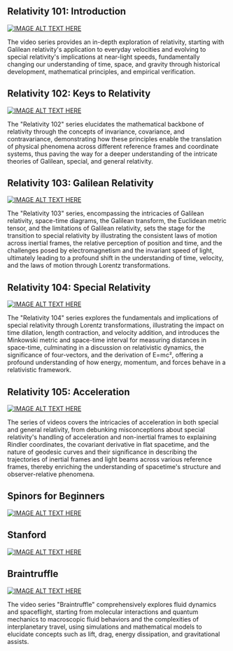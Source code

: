 ## Relativity 101: Introduction


[![IMAGE ALT TEXT HERE](https://img.youtube.com/vi/bEtBncTEc6k/0.jpg)](EigenChris/Relativity%20101.md)


The video series provides an in-depth exploration of relativity, starting with Galilean relativity's application to everyday velocities and evolving to special relativity's implications at near-light speeds, fundamentally changing our understanding of time, space, and gravity through historical development, mathematical principles, and empirical verification.


## Relativity 102: Keys to Relativity

[![IMAGE ALT TEXT HERE](https://img.youtube.com/vi/_Il-aQ8RY6Y/0.jpg)](EigenChris/Relativity%20102.md)




The "Relativity 102" series elucidates the mathematical backbone of relativity through the concepts of invariance, covariance, and contravariance, demonstrating how these principles enable the translation of physical phenomena across different reference frames and coordinate systems, thus paving the way for a deeper understanding of the intricate theories of Galilean, special, and general relativity.

## Relativity 103: Galilean Relativity 

[![IMAGE ALT TEXT HERE](https://img.youtube.com/vi/powCBsDOa8U/0.jpg)](EigenChris/Relativity%20103.md)

The "Relativity 103" series, encompassing the intricacies of Galilean relativity, space-time diagrams, the Galilean transform, the Euclidean metric tensor, and the limitations of Galilean relativity, sets the stage for the transition to special relativity by illustrating the consistent laws of motion across inertial frames, the relative perception of position and time, and the challenges posed by electromagnetism and the invariant speed of light, ultimately leading to a profound shift in the understanding of time, velocity, and the laws of motion through Lorentz transformations.


## Relativity 104: Special Relativity

[![IMAGE ALT TEXT HERE](https://img.youtube.com/vi/5bSy18w8Dh0/0.jpg)](EigenChris/Relativity%20104.md)

The "Relativity 104" series explores the fundamentals and implications of special relativity through Lorentz transformations, illustrating the impact on time dilation, length contraction, and velocity addition, and introduces the Minkowski metric and space-time interval for measuring distances in space-time, culminating in a discussion on relativistic dynamics, the significance of four-vectors, and the derivation of E=mc², offering a profound understanding of how energy, momentum, and forces behave in a relativistic framework.

## Relativity 105: Acceleration 

[![IMAGE ALT TEXT HERE](https://img.youtube.com/vi/yyzPCtmll58/0.jpg)](EigenChris/Relativity%20105.md)


The series of videos covers the intricacies of acceleration in both special and general relativity, from debunking misconceptions about special relativity's handling of acceleration and non-inertial frames to explaining Rindler coordinates, the covariant derivative in flat spacetime, and the nature of geodesic curves and their significance in describing the trajectories of inertial frames and light beams across various reference frames, thereby enriching the understanding of spacetime's structure and observer-relative phenomena.

## Spinors for Beginners

[![IMAGE ALT TEXT HERE](https://img.youtube.com/vi/j5soqexrwqY/0.jpg)](EigenChris/Spinors.md)

## Stanford

[![IMAGE ALT TEXT HERE](https://img.youtube.com/vi/pyX8kQ-JzHI/0.jpg)](Stanford/Leonard%20Susskind%20-%20Modern%20Physics%20-%20Classical%20Mechanics)


## Braintruffle

[![IMAGE ALT TEXT HERE](https://img.youtube.com/vi/dhYqflvJMXc/0.jpg)](braintruffle/playlist.md)

The video series "Braintruffle" comprehensively explores fluid dynamics and spaceflight, starting from molecular interactions and quantum mechanics to macroscopic fluid behaviors and the complexities of interplanetary travel, using simulations and mathematical models to elucidate concepts such as lift, drag, energy dissipation, and gravitational assists.